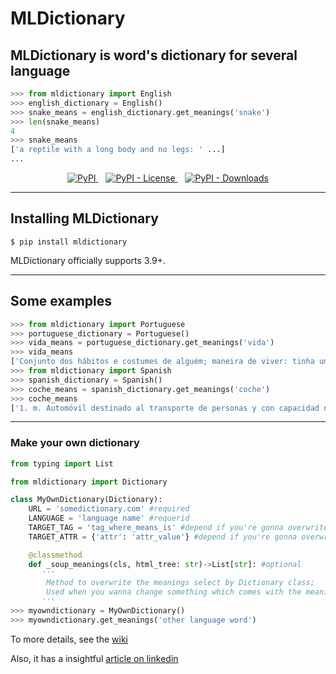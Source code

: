 # MLDictionary

## **MLDictionary** is word's dictionary for several language

```python
>>> from mldictionary import English
>>> english_dictionary = English()
>>> snake_means = english_dictionary.get_meanings('snake')
>>> len(snake_means)
4
>>> snake_means
['a reptile with a long body and no legs: ' ...]
...
```

<p align="center">
    <a href="https://pypi.org/project/mldictionary/" target="_blank" align="center">
        <img alt="PyPI" src="https://img.shields.io/pypi/v/mldictionary?color=%233f7&logo=pypi&style=plastic">    
    </a>&nbsp&nbsp
    <a href="https://pypi.org/project/mldictionary/" target="_blank" align="center">
        <img alt="PyPI - License" src="https://img.shields.io/pypi/l/mldictionary?color=%237f7&logo=pypi&style=plastic">    
    </a>&nbsp&nbsp
    <a href="https://pypi.org/project/mldictionary/" target="_blank" align="center">
        <img alt="PyPI - Downloads" src="https://img.shields.io/pypi/dm/mldictionary?color=%237f7&logo=pypi&style=plastic">    
    </a>
</p>

---

## **Installing MLDictionary** 

```console
$ pip install mldictionary
```
MLDictionary officially supports 3.9+.

---

## Some examples

```python
>>> from mldictionary import Portuguese
>>> portuguese_dictionary = Portuguese()
>>> vida_means = portuguese_dictionary.get_meanings('vida')
>>> vida_means
['Conjunto dos hábitos e costumes de alguém; maneira de viver: tinha uma vida de milionário.' ...]
>>> from mldictionary import Spanish
>>> spanish_dictionary = Spanish()
>>> coche_means = spanish_dictionary.get_meanings('coche')
>>> coche_means
['1. m. Automóvil destinado al transporte de personas y con capacidad no superior a siete plazas.' ...]
```

---

### Make your own dictionary
```python
from typing import List

from mldictionary import Dictionary

class MyOwnDictionary(Dictionary):
    URL = 'somedictionary.com' #required
    LANGUAGE = 'language name' #requerid
    TARGET_TAG = 'tag_where_means_is' #depend if you're gonna overwrite _soup_meanings method
    TARGET_ATTR = {'attr': 'attr_value'} #depend if you're gonna overwrite _soup_meanings method

    @classmethod
    def _soup_meanings(cls, html_tree: str)->List[str]: #optional
       '''
        Method to overwrite the meanings select by Dictionary class;
        Used when you wanna change something which comes with the meanings
       '''
>>> myowndictionary = MyOwnDictionary()
>>> myowndictionary.get_meanings('other language word')
```
To more details, see the [wiki](https://github.com/PabloEmidio/mldictionary/wiki)

Also, it has a insightful [article on linkedin](https://www.linkedin.com/pulse/mldictionary-pablo-em%25C3%25ADdio)

